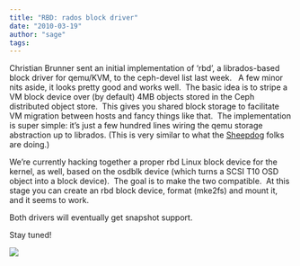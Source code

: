 ```yaml
---
title: "RBD: rados block driver"
date: "2010-03-19"
author: "sage"
tags: 
---
```


Christian Brunner sent an initial implementation of ‘rbd’, a librados-based block driver for qemu/KVM, to the ceph-devel list last week.   A few minor nits aside, it looks pretty good and works well.  The basic idea is to stripe a VM block device over (by default) 4MB objects stored in the Ceph distributed object store.  This gives you shared block storage to facilitate VM migration between hosts and fancy things like that.  The implementation is super simple: it’s just a few hundred lines wiring the qemu storage abstraction up to librados. (This is very similar to what the [Sheepdog](http://www.osrg.net/sheepdog/) folks are doing.)

We’re currently hacking together a proper rbd Linux block device for the kernel, as well, based on the osdblk device (which turns a SCSI T10 OSD object into a block device).  The goal is to make the two compatible.  At this stage you can create an rbd block device, format (mke2fs) and mount it, and it seems to work.

Both drivers will eventually get snapshot support.

Stay tuned!

![](http://track.hubspot.com/__ptq.gif?a=268973&k=14&bu=http://ceph.com&r=http://ceph.com/updates/rbd-rados-block-driver/&bvt=rss&p=wordpress)

